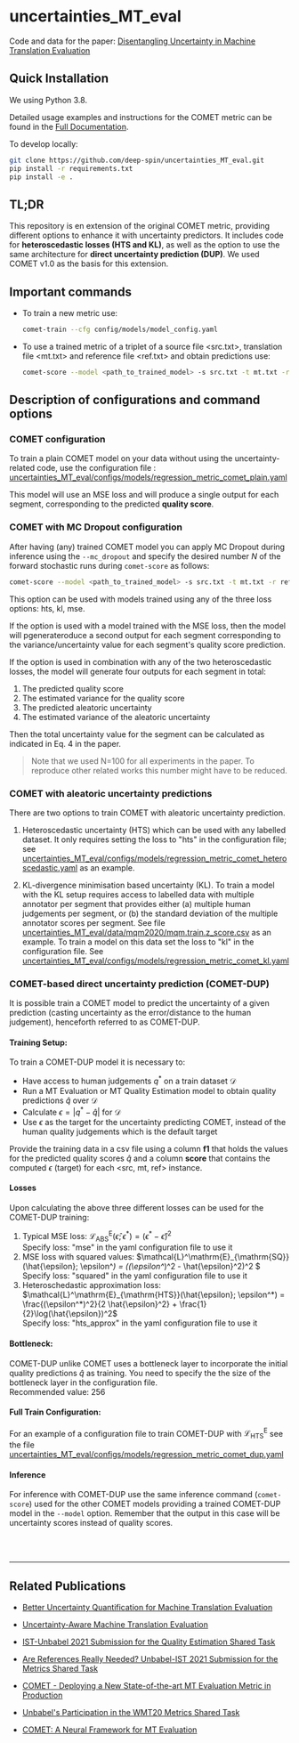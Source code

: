 # uncertainties_MT_eval
Code and data for the paper: [Disentangling Uncertainty in Machine Translation Evaluation](https://arxiv.org/pdf/2204.06546.pdf)


## Quick Installation

We using Python 3.8.

Detailed usage examples and instructions for the COMET metric can be found in the [Full Documentation](https://unbabel.github.io/COMET/html/index.html).

To develop locally:
```bash
git clone https://github.com/deep-spin/uncertainties_MT_eval.git
pip install -r requirements.txt
pip install -e .
```

## TL;DR

This repository is en extension of the original COMET metric, providing different options to enhance it with uncertainty predictors. It includes code for **heteroscedastic losses (HTS and KL)**, as well as the option to use the same architecture for **direct uncertainty prediction (DUP)**. 
We used COMET v1.0 as the basis for this extension. 

## Important commands

- To train a new metric use:

    ```bash
    comet-train --cfg config/models/model_config.yaml
    ```

- To use a trained metric of a triplet of a source file <src.txt>, translation file <mt.txt> and reference file <ref.txt> and obtain predictions use:

    ```bash
    comet-score --model <path_to_trained_model> -s src.txt -t mt.txt -r ref.txt
    ```

## Description of configurations and command options

### COMET configuration
To train a plain COMET model on your data without using the uncertainty-related code, use the configuration file :
[uncertainties_MT_eval/configs/models/regression_metric_comet_plain.yaml](../uncertainties_MT_eval/configs/models/regression_metric_comet_plain.yaml)

This model will use an MSE loss and will produce a single output for each segment, corresponding to the predicted **quality score**.

### COMET with MC Dropout configuration

After having (any) trained COMET model you can apply MC Dropout during inference using the ```--mc_dropout``` and specify the desired number *N* of the forward stochastic runs during ```comet-score``` as follows:

```bash
comet-score --model <path_to_trained_model> -s src.txt -t mt.txt -r ref.txt --mc_dropout N
```


This option can be used with models trained using any of the three loss options: hts, kl, mse.

If the option is used with a model trained with the MSE loss, then the model will pgenerateroduce a second output for each segment corresponding to the variance/uncertainty value for each segment's quality score prediction.

If the option is used in combination with any of the two heteroscedastic losses, the model will generate four outputs for each segment in total:
1. The predicted quality score
2. The estimated variance for the quality score
3. The predicted aleatoric uncertainty 
4. The estimated variance of the aleatoric uncertainty 

Then the total uncertainty value for the segment can be calculated as indicated in Eq. 4 in the paper.


>Note that we used N=100 for all experiments in the paper. To reproduce other related works this number might have to be reduced.

### COMET with aleatoric uncertainty predictions

There are two options to train COMET with aleatoric uncertainty prediction. 

1. Heteroscedastic uncertainty (HTS) which can be used with any labelled dataset. It only requires setting the loss to "hts" in the configuration file; see [uncertainties_MT_eval/configs/models/regression_metric_comet_heteroscedastic.yaml](../uncertainties_MT_eval/configs/models/regression_metric_comet_heteroscedastic.yaml) as an example.

2. KL-divergence minimisation based uncertainty (KL). To train a model with the KL setup requires access to labelled data with multiple annotator per segment that provides either (a) multiple human judgements per segment, or (b) the standard deviation of the multiple annotator scores per segment. See file [uncertainties_MT_eval/data/mqm2020/mqm.train.z_score.csv](uncertainties_MT_eval/data/mqm2020/mqm.train.z_score.csv) as an example. 
To train a model on this data set the loss to "kl" in the configuration file. See [uncertainties_MT_eval/configs/models/regression_metric_comet_kl.yaml](../uncertainties_MT_eval/configs/models/regression_metric_comet_kl.yaml)


### COMET-based direct uncertainty prediction (COMET-DUP)

It is possible train a COMET model to predict the uncertainty of a given prediction (casting uncertainty as the error/distance to the human judgement), henceforth referred to as COMET-DUP. 

#### **Training Setup:**

To train a COMET-DUP model it is necessary to:

- Have access to human judgements $q^*$ on a train dataset $\mathcal{D}$  
- Run a MT Evaluation or MT Quality Estimation model to obtain quality predictions  $\hat{q}$ over $\mathcal{D}$
- Calculate $\epsilon = |q^*-\hat{q}|$ for $\mathcal{D}$
- Use $\epsilon$ as the target for the uncertainty predicting COMET, instead of the human quality judgements which is the default target

Provide the training data in a csv file using a column **f1** that holds the values for the predicted quality scores $\hat{q}$ and a column **score** that contains the computed $\epsilon$ (target) for each <src, mt, ref> instance.

#### **Losses**

Upon calculating the above three different losses can be used for the COMET-DUP training:

1. Typical MSE loss: $\mathcal{L}^\mathrm{E}_{\mathrm{ABS}}(\hat{\epsilon}; \epsilon^*) = (\epsilon^* - \hat{\epsilon})^2$\
Specify loss: "mse" in the yaml configuration file to use it
2. MSE loss with squared values: 
   $\mathcal{L}^\mathrm{E}_{\mathrm{SQ}}(\hat{\epsilon}; \epsilon^*) = ((\epsilon^*)^2 - \hat{\epsilon}^2)^2 $
Specify loss: "squared" in the yaml configuration file to use it
3. Heteroschedastic approximation loss:  
$\mathcal{L}^\mathrm{E}_{\mathrm{HTS}}(\hat{\epsilon}; \epsilon^*) = \frac{(\epsilon^*)^2}{2 \hat{\epsilon}^2} + \frac{1}{2}\log(\hat{\epsilon})^2$  
Specify loss: "hts_approx" in the yaml configuration file to use it

#### **Bottleneck**:
COMET-DUP unlike COMET uses a bottleneck layer to incorporate the initial quality predictions $\hat{q}$ as training. You need to specify the the size of the bottleneck layer in the configuration file.  
Recommended value: 256


#### **Full Train Configuration**:
For an example of a configuration file to train COMET-DUP with $\mathcal{L}^\mathrm{E}_{\mathrm{HTS}}$ see the file [uncertainties_MT_eval/configs/models/regression_metric_comet_dup.yaml](../uncertainties_MT_eval/configs/models/regression_metric_comet_dup.yaml)


#### **Inference**

For inference with COMET-DUP use the same inference command (`comet-score`) used for the other COMET models providing a trained COMET-DUP model in the `--model` option. Remember that the output in this case will be uncertainty scores instead of quality scores.

<br>
</br>

***

## Related Publications

- [Better Uncertainty Quantification for Machine Translation Evaluation](https://arxiv.org/pdf/2204.06546.pdf)

- [Uncertainty-Aware Machine Translation Evaluation](https://aclanthology.org/2021.findings-emnlp.330/) 

- [IST-Unbabel 2021 Submission for the Quality Estimation Shared Task](https://aclanthology.org/2021.wmt-1.102/)

- [Are References Really Needed? Unbabel-IST 2021 Submission for the Metrics Shared Task](http://statmt.org/wmt21/pdf/2021.wmt-1.111.pdf)

- [COMET - Deploying a New State-of-the-art MT Evaluation Metric in Production](https://www.aclweb.org/anthology/2020.amta-user.4)

- [Unbabel's Participation in the WMT20 Metrics Shared Task](https://aclanthology.org/2020.wmt-1.101/)

- [COMET: A Neural Framework for MT Evaluation](https://www.aclweb.org/anthology/2020.emnlp-main.213)
